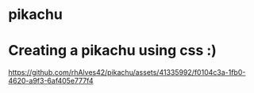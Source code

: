 # pikachu

<html>
  <h1>Creating a pikachu using css :)</h1>
</html>

https://github.com/rhAlves42/pikachu/assets/41335992/f0104c3a-1fb0-4620-a9f3-6af405e777f4

